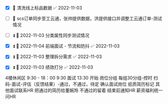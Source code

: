 - [x] 🔼 清洗线上标品数据 ✅ 2022-11-03
- [ ] 🔼 scs订单同步至工云通，张帅提供数据，洪提供接口并调整工云通订单-测试情况
- [ ] ⏫ 📅 2022-11-03 分类属性同步测试情况
- [x] ⏫ 📅 2022-11-04 前端面试 - 节流和防抖 ✅ 2022-11-03
- [x] ⏫ 📅 2022-11-03 整理拆分需求 ✅ 2022-11-03
- [x] ⏫ 📅 2022-11-03 绩效打分 ✅ 2022-11-03


4楼休闲区
9:30 - 18：00
9:30 面试
13:30 开始
岗位分组
每组30分组-控时
扫码-面试-评估（反馈结果）-通过，不通过，待定
确认面试岗位
纸质简历标记
其他面试联系HR
把通过的简历给董婉玲
不通过的留着
结束前通知HR
薪资福利统一问HR
